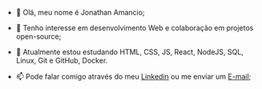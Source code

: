 - 👋 Olá, meu nome é Jonathan Amancio;

- 👀 Tenho interesse em desenvolvimento Web e colaboração em projetos open-source;

- 🌱 Atualmente estou estudando HTML, CSS, JS, React, NodeJS, SQL, Linux, Git e GitHub, Docker.

- 📫 Pode falar comigo através do meu <a href="https://www.linkedin.com/in/amancio93/" target="_blank">Linkedin</a> ou me enviar um <a href="mailto:amanciio93@gmail.com">E-mail</a>;

<!---
amanciio/amanciio is a ✨ special ✨ repository because its `README.md` (this file) appears on your GitHub profile.
You can click the Preview link to take a look at your changes.
--->
